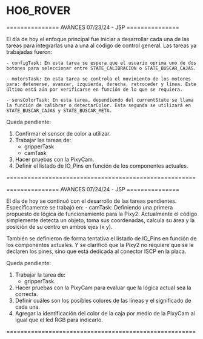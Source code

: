 # HO6_ROVER
=============== AVANCES 07/23/24 - JSP ===============

El día de hoy el enfoque principal fue iniciar a desarrollar cada una de las tareas para integrarlas una a una al código de control general. Las tareas ya trabajadas fueron:

    - configTask: En esta tarea se espera que el usuario oprima uno de dos botones para seleccionar entre STATE_CALIBRACION o STATE_BUSCAR_CAJAS.

    - motorsTask: En esta tarea se controla el movimiento de los motores para: detenerse, avanzar, izquierda, derecha, retroceder y línea. Este último está aún por verificarse en función de lo que se requiera.

    - sensColorTask: En esta tarea, dependiendo del currentState se llama la función de calibrar o detectarColor. Esta segunda se utilizará en STATE_BUSCAR_CAJAS y STATE_BUSCAR_META.

Queda pendiente:
1. Confirmar el sensor de color a utilizar.
2. Trabajar las tareas de:
    - gripperTask
    - camTask
3. Hacer pruebas con la PixyCam.
4. Definir el listado de IO_Pins en función de los componentes actuales.

======================================================

=============== AVANCES 07/24/24 - JSP ===============

El día de hoy se continuó con el desarrollo de las tareas pendientes. Específicamente se trabajó en:
    - camTask: Definiendo una primera propuesto de lógica de funcionamiento para la Pixy2. Actualmente el código simplemente detecta un objeto, toma sus coordenadas, calcula su área y la posición de su centro en ambos ejes (x y).

También se definieron de forma tentativa el listado de IO_Pins en función de los componentes actuales. Y se clarificó que la Pixy2 no requiere que se le declaren los pines, sino que está dedicada al conector ISCP en la placa.

Queda pendiente:
1. Trabajar la tarea de:
   - gripperTask.
2. Hacer pruebas con la PixyCam para evaluar que la lógica actual sea la correcta.
3. Definir cuáles son los posibles colores de las líneas y el significado de cada una.
4. Agregar la identificación del color de la caja por medio de la PixyCam al igual que el led RGB para indicarlo.

======================================================



    
    
